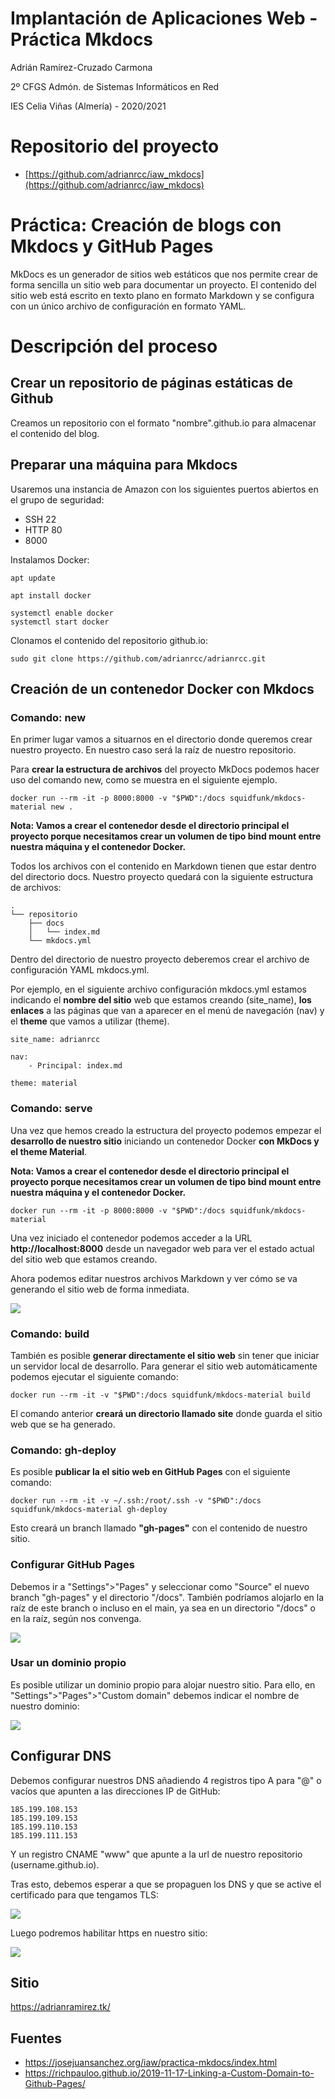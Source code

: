 # Implantación de Aplicaciones Web - Práctica Mkdocs

Adrián Ramírez-Cruzado Carmona

2º CFGS Admón. de Sistemas Informáticos en Red

IES Celia Viñas (Almería) - 2020/2021

# Repositorio del proyecto

- [https://github.com/adrianrcc/iaw_mkdocs](https://github.com/adrianrcc/iaw_mkdocs)

# Práctica: Creación de blogs con Mkdocs y GitHub Pages

MkDocs es un generador de sitios web estáticos que nos permite crear de forma sencilla un sitio web para documentar un proyecto. El contenido del sitio web está escrito en texto plano en formato Markdown y se configura con un único archivo de configuración en formato YAML.

# Descripción del proceso

## Crear un repositorio de páginas estáticas de Github

Creamos un repositorio con el formato "nombre".github.io para almacenar el contenido del blog.

## Preparar una máquina para Mkdocs

Usaremos una instancia de Amazon con los siguientes puertos abiertos en el grupo de seguridad:

- SSH 22
- HTTP 80
- 8000

Instalamos Docker:

~~~
apt update

apt install docker 

systemctl enable docker
systemctl start docker
~~~

Clonamos el contenido del repositorio github.io:

~~~
sudo git clone https://github.com/adrianrcc/adrianrcc.git
~~~

## Creación de un contenedor Docker con Mkdocs


### Comando: new

En primer lugar vamos a situarnos en el directorio donde queremos crear nuestro proyecto. En nuestro caso será la raíz de nuestro repositorio.

Para **crear la estructura de archivos** del proyecto MkDocs podemos hacer uso del comando new, como se muestra en el siguiente ejemplo.

~~~
docker run --rm -it -p 8000:8000 -v "$PWD":/docs squidfunk/mkdocs-material new .
~~~

**Nota: Vamos a crear el contenedor desde el directorio principal el proyecto porque necesitamos crear un volumen de tipo bind mount entre nuestra máquina y el contenedor Docker.**


Todos los archivos con el contenido en Markdown tienen que estar dentro del directorio docs. Nuestro proyecto quedará con la siguiente estructura de archivos:

~~~
.
└── repositorio
    ├── docs
    │   └── index.md
    └── mkdocs.yml
~~~

Dentro del directorio de nuestro proyecto deberemos crear el archivo de configuración YAML mkdocs.yml.

Por ejemplo, en el siguiente archivo configuración mkdocs.yml estamos indicando el **nombre del sitio** web que estamos creando (site_name), **los enlaces** a las páginas que van a aparecer en el menú de navegación (nav) y el **theme** que vamos a utilizar (theme).
~~~
site_name: adrianrcc

nav:
    - Principal: index.md

theme: material
~~~

### Comando: serve

Una vez que hemos creado la estructura del proyecto podemos empezar el **desarrollo de nuestro sitio** iniciando un contenedor Docker **con MkDocs y el theme Material**.

**Nota: Vamos a crear el contenedor desde el directorio principal el proyecto porque necesitamos crear un volumen de tipo bind mount entre nuestra máquina y el contenedor Docker.**

~~~
docker run --rm -it -p 8000:8000 -v "$PWD":/docs squidfunk/mkdocs-material
~~~

Una vez iniciado el contenedor podemos acceder a la URL **http://localhost:8000** desde un navegador web para ver el estado actual del sitio web que estamos creando.

Ahora podemos editar nuestros archivos Markdown y ver cómo se va generando el sitio web de forma inmediata.

![](https://raw.githubusercontent.com/adrianrcc/iaw_mkdocs/main/images/Captura%20de%20pantalla%202021-06-03%20215011.png)

### Comando: build

También es posible **generar directamente el sitio web** sin tener que iniciar un servidor local de desarrollo. Para generar el sitio web automáticamente podemos ejecutar el siguiente comando:

~~~
docker run --rm -it -v "$PWD":/docs squidfunk/mkdocs-material build
~~~

El comando anterior **creará un directorio llamado site** donde guarda el sitio web que se ha generado.

### Comando: gh-deploy

Es posible **publicar la el sitio web en GitHub Pages** con el siguiente comando:

~~~
docker run --rm -it -v ~/.ssh:/root/.ssh -v "$PWD":/docs squidfunk/mkdocs-material gh-deploy
~~~

Esto creará un branch llamado **"gh-pages"** con el contenido de nuestro sitio.

### Configurar GitHub Pages

Debemos ir a "Settings">"Pages" y seleccionar como "Source" el nuevo branch "gh-pages" y el directorio "/docs". También podríamos alojarlo en la raíz de este branch o incluso en el main, ya sea en un directorio "/docs" o en la raíz, según nos convenga.

![](https://raw.githubusercontent.com/adrianrcc/iaw_mkdocs/main/images/Captura%20de%20pantalla%202021-06-04%20182951.png)

### Usar un dominio propio

Es posible utilizar un dominio propio para alojar nuestro sitio. Para ello, en "Settings">"Pages">"Custom domain" debemos indicar el nombre de nuestro dominio:

![](https://raw.githubusercontent.com/adrianrcc/iaw_mkdocs/main/images/Captura%20de%20pantalla%202021-06-04%20202816.png)

## Configurar DNS

Debemos configurar nuestros DNS añadiendo 4 registros tipo A para "@" o vacíos que apunten a las direcciones IP de GitHub:

~~~
185.199.108.153
185.199.109.153
185.199.110.153
185.199.111.153
~~~

Y un registro CNAME "www" que apunte a la url de nuestro repositorio (username.github.io).

Tras esto, debemos esperar a que se propaguen los DNS y que se active el certificado para que tengamos TLS:

![](https://raw.githubusercontent.com/adrianrcc/iaw_mkdocs/main/images/Captura%20de%20pantalla%202021-06-04%20202831.png)

Luego podremos habilitar https en nuestro sitio:

![](https://raw.githubusercontent.com/adrianrcc/iaw_mkdocs/main/images/Captura%20de%20pantalla%202021-06-04%20202906.png)

## Sitio 

https://adrianramirez.tk/

## Fuentes

- https://josejuansanchez.org/iaw/practica-mkdocs/index.html
- https://richpauloo.github.io/2019-11-17-Linking-a-Custom-Domain-to-Github-Pages/

